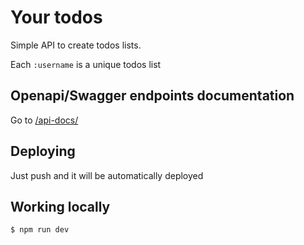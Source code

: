 # Your todos

Simple API to create todos lists.

Each `:username` is a unique todos list

## Openapi/Swagger endpoints documentation

Go to [/api-docs/](/api-docs/)

## Deploying

Just push and it will be automatically deployed

## Working locally

```
$ npm run dev
```

